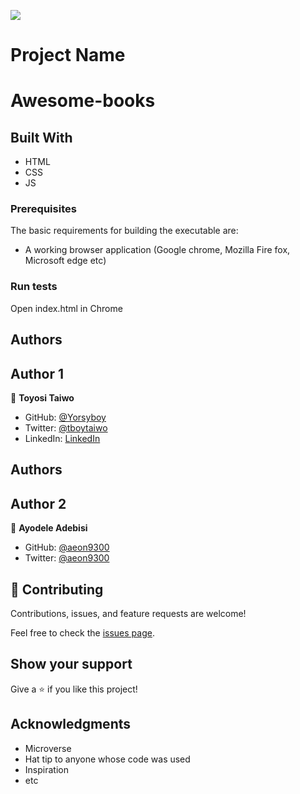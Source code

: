 ![](https://img.shields.io/badge/Microverse-blueviolet)

# Project Name
# Awesome-books

## Built With
- HTML
- CSS
- JS

### Prerequisites
The basic requirements for building the executable are:
* A working browser application (Google chrome, Mozilla Fire fox, Microsoft edge etc)

### Run tests
Open index.html in Chrome

## Authors

## Author 1

👤 **Toyosi Taiwo**

- GitHub: [@Yorsyboy](https://github.com/Yorsyboy)
- Twitter: [@tboytaiwo](https://twitter.com/Tboytaiwo)
- LinkedIn: [LinkedIn](https://linkedin.com/in/taiwo-toyosi)


## Authors

## Author 2

👤 **Ayodele Adebisi**

- GitHub: [@aeon9300](https://github.com/aeon9300)
- Twitter: [@aeon9300](https://twitter.com/Tboytaiwo)

## 🤝 Contributing

Contributions, issues, and feature requests are welcome!

Feel free to check the [issues page](../../issues/).

## Show your support

Give a ⭐️ if you like this project!

## Acknowledgments

- Microverse
- Hat tip to anyone whose code was used
- Inspiration
- etc
